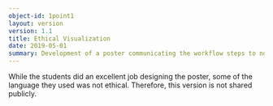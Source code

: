 ```yaml
---
object-id: 1point1
layout: version
version: 1.1
title: Ethical Visualization
date: 2019-05-01
summary: Development of a poster communicating the workflow steps to non-expert audiences. It includes slightly altered language and steps for a more general audience.
---
```


While the students did an excellent job designing the poster, some of the language they used was not ethical. Therefore, this version is not shared publicly.
